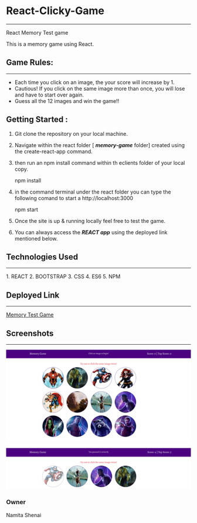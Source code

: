 # React-Clicky-Game
<hr /> 
React Memory Test game 

This is a memory game using React. 

## Game Rules: 
<hr /> 

* Each time you click on an image, the your score will increase by 1. 
* Cautious! If you click on the same image more than once, you will lose and have to start over again. 
* Guess all the 12 images and win the game!! 

## Getting Started : 

1. Git clone the repository on your local machine. 
2. Navigate within the react folder [ **_memory-game_** folder] created using the create-react-app command.

3. then run an npm install command within th eclients folder of your local copy. 

    npm install

4. in the command terminal under the react folder you can type the following comand to start a http://localhost:3000

    npm start 
5. Once the site is up & running locally feel free to test the game. 

6. You can always access the **_REACT app_** using the deployed link mentioned below. 

## Technologies Used 
<hr/> 
1. REACT 
2. BOOTSTRAP 
3. CSS
4. ES6 
5. NPM 

## Deployed Link 
<hr/> 
<a href="https://nvk2016.github.io/React-Clicky-Game/">Memory Test Game </a>

## Screenshots 
<hr/> 

![Welcome Page](https://github.com/NVK2016/React-Clicky-Game/blob/master/Screenshots/Welcome.png?raw=true)

![Score Page](https://github.com/NVK2016/React-Clicky-Game/blob/master/Screenshots/ScoreCard.png?raw=true)

### Owner 
Namita Shenai 

